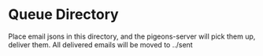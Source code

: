 # Queue Directory

Place email jsons in this directory, and the pigeons-server will pick them up,
deliver them. All delivered emails will be moved to ../sent

